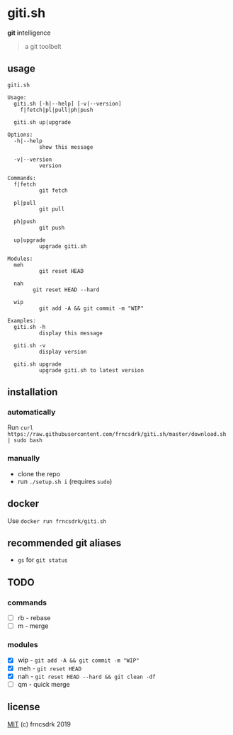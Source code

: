 # giti.sh

**git** **i**ntelligence

> a git toolbelt

## usage

```
giti.sh

Usage:
  giti.sh [-h|--help] [-v|--version]
    f|fetch|pl|pull|ph|push

  giti.sh up|upgrade

Options:
  -h|--help
          show this message

  -v|--version
          version

Commands:
  f|fetch
          git fetch

  pl|pull
          git pull

  ph|push
          git push

  up|upgrade
          upgrade giti.sh

Modules:
  meh
          git reset HEAD

  nah
        git reset HEAD --hard

  wip
          git add -A && git commit -m "WIP"

Examples:
  giti.sh -h
          display this message

  giti.sh -v
          display version

  giti.sh upgrade
          upgrade giti.sh to latest version

```

## installation

### automatically

Run `curl https://raw.githubusercontent.com/frncsdrk/giti.sh/master/download.sh | sudo bash`

### manually

- clone the repo
- run `./setup.sh i` (requires `sudo`)

## docker

Use `docker run frncsdrk/giti.sh`

## recommended git aliases

- `gs` for `git status`

## TODO

### commands

- [ ] rb - rebase
- [ ] m - merge

### modules

- [x] wip - `git add -A && git commit -m "WIP"`
- [x] meh - `git reset HEAD`
- [x] nah - `git reset HEAD --hard && git clean -df`
- [ ] qm - quick merge

## license

[MIT](https://github.com/frncsdrk/giti.sh/blob/master/LICENSE) (c) frncsdrk 2019
